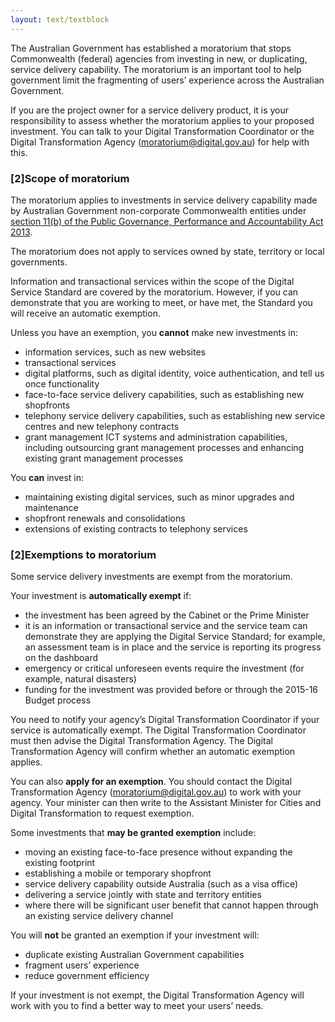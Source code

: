 ```yaml
---
layout: text/textblock
---
```


The Australian Government has established a moratorium that stops Commonwealth (federal) agencies from investing in new, or duplicating, service delivery capability. The moratorium is an important tool to help government limit the fragmenting of users’ experience across the Australian Government.

If you are the project owner for a service delivery product, it is your responsibility to assess whether the moratorium applies to your proposed investment. You can talk to your Digital Transformation Coordinator or the Digital Transformation Agency ([moratorium@digital.gov.au](mailto:moratorium@digital.gov.au)) for help with this.

### [2]Scope of moratorium

The moratorium applies to investments in service delivery capability made by Australian Government non-corporate Commonwealth entities under [section 11(b) of the Public Governance, Performance and Accountability Act 2013](https://www.legislation.gov.au/Details/C2016C00414/Html/Text#_Toc450312934).

The moratorium does not apply to services owned by state, territory or local governments.

Information and transactional services within the scope of the Digital Service Standard are covered by the moratorium. However, if you can demonstrate that you are working to meet, or have met, the Standard you will receive an automatic exemption.

Unless you have an exemption, you **cannot** make new investments in:

 - information services, such as new websites
 - transactional services
 - digital platforms, such as digital identity, voice authentication, and tell us once functionality
 - face-to-face service delivery capabilities, such as establishing new shopfronts
 - telephony service delivery capabilities, such as establishing new service centres and new telephony contracts
 - grant management ICT systems and administration capabilities, including outsourcing grant management processes and enhancing existing grant management processes

You **can** invest in:

 - maintaining existing digital services, such as minor upgrades and maintenance
 - shopfront renewals and consolidations
 - extensions of existing contracts to telephony services

### [2]Exemptions to moratorium

Some service delivery investments are exempt from the moratorium.

Your investment is **automatically exempt** if:

 - the investment has been agreed by the Cabinet or the Prime Minister
 - it is an information or transactional service and the service team can demonstrate they are applying the Digital Service Standard; for example, an assessment team is in place and the service is reporting its progress on the dashboard
 - emergency or critical unforeseen events require the investment (for example, natural disasters)
 - funding for the investment was provided before or through the 2015-16 Budget process

You need to notify your agency’s Digital Transformation Coordinator if your service is automatically exempt. The Digital Transformation Coordinator must then advise the Digital Transformation Agency. The Digital Transformation Agency will confirm whether an automatic exemption applies.

You can also **apply for an exemption**. You should contact the Digital Transformation Agency ([moratorium@digital.gov.au](mailto:moratorium@digital.gov.au)) to work with your agency. Your minister can then write to the Assistant Minister for Cities and Digital Transformation to request exemption.

Some investments that **may be granted exemption** include:

 - moving an existing face-to-face presence without expanding the existing footprint
 - establishing a mobile or temporary shopfront
 - service delivery capability outside Australia (such as a visa office)
 - delivering a service jointly with state and territory entities
 - where there will be significant user benefit that cannot happen through an existing service delivery channel

You will **not** be granted an exemption if your investment will:

 - duplicate existing Australian Government capabilities
 - fragment users’ experience
 - reduce government efficiency

If your investment is not exempt, the Digital Transformation Agency will work with you to find a better way to meet your users’ needs.
